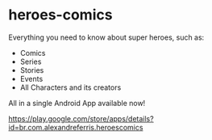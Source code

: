 # heroes-comics

Everything you need to know about super heroes, such as:

- Comics
- Series
- Stories
- Events
- All Characters and its creators

All in a single Android App available now!

https://play.google.com/store/apps/details?id=br.com.alexandreferris.heroescomics
